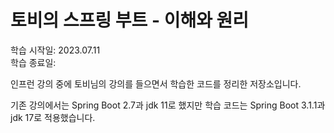 # 토비의 스프링 부트 - 이해와 원리

학습 시작일: 2023.07.11  
학습 종료일:

인프런 강의 중에 토비님의 강의를 들으면서 학습한 코드를 정리한 저장소입니다.  

기존 강의에서는 Spring Boot 2.7과 jdk 11로 했지만 학습 코드는 Spring Boot 3.1.1과 jdk 17로 적용했습니다.
